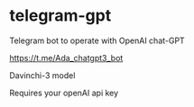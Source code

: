 # telegram-gpt
Telegram bot to operate with OpenAI chat-GPT

https://t.me/Ada_chatgpt3_bot

Davinchi-3 model 

Requires your openAI api key

